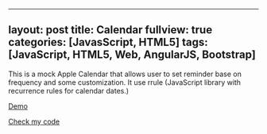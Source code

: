 
---
layout: post
title: Calendar
fullview: true
categories: [JavasScript, HTML5]
tags: [JavaScript, HTML5,  Web, AngularJS, Bootstrap]
---
 This is a mock Apple Calendar that allows user to  set reminder base on frequency and some customization. It use rrule (JavaScript library with recurrence rules for calendar dates.)
 
 
 <a class="btn btn-default" href="http://www.siyuanzhou.com/calendar/">Demo</a>
 
 <a class="btn btn-default" href="https://github.com/godofhand/calendar">Check my code</a>
